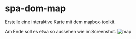 # spa-dom-map
Erstelle eine interaktive Karte mit dem mapbox-toolkit.

Am Ende soll es etwa so aussehen wie im Screenshot.
![map](https://user-images.githubusercontent.com/5030629/165414661-863bcf74-4694-456f-9ccf-886c9f22833d.JPG)


